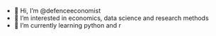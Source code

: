 - 👋 Hi, I’m @defenceeconomist
- 👀 I’m interested in economics, data science and research methods
- 🌱 I’m currently learning python and r
